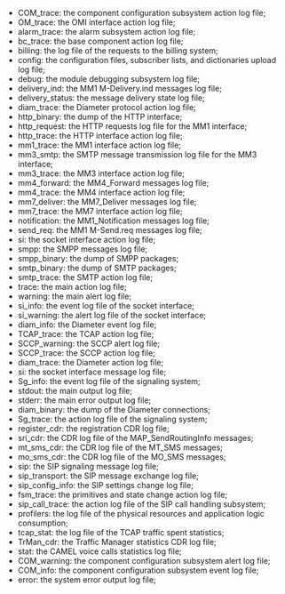 * COM_trace: the component configuration subsystem action log file;
* OM_trace: the OMI interface action log file;
* alarm_trace: the alarm subsystem action log file;
* bc_trace: the base component action log file;
* billing: the log file of the requests to the billing system;
* config: the configuration files, subscriber lists, and dictionaries upload log file;
* debug: the module debugging subsystem log file;
* delivery_ind: the MM1 M-Delivery.ind messages log file;
* delivery_status: the message delivery state log file;
* diam_trace: the Diameter protocol action log file;
* http_binary: the dump of the HTTP interface;
* http_request: the HTTP requests log file for the MM1 interface;
* http_trace: the HTTP interface action log file;
* mm1_trace: the MM1 interface action log file;
* mm3_smtp: the SMTP message transmission log file for the MM3 interface;
* mm3_trace: the MM3 interface action log file;
* mm4_forward: the MM4_Forward messages log file;
* mm4_trace: the MM4 interface action log file;
* mm7_deliver: the MM7_Deliver messages log file;
* mm7_trace: the MM7 interface action log file;
* notification: the MM1_Notification messages log file;
* send_req: the MM1 M-Send.req messages log file;
* si: the socket interface action log file;
* smpp: the SMPP messages log file;
* smpp_binary: the dump of SMPP packages;
* smtp_binary: the dump of SMTP packages;
* smtp_trace: the SMTP action log file;
* trace: the main action log file;
* warning: the main alert log file;
* si_info: the event log file of the socket interface;
* si_warning: the alert log file of the socket interface;
* diam_info: the Diameter event log file;
* TCAP_trace: the TCAP action log file;
* SCCP_warning: the SCCP alert log file;
* SCCP_trace: the SCCP action log file;
* diam_trace: the Diameter action log file;
* si: the socket interface message log file;
* Sg_info: the event log file of the signaling system;
* stdout: the main output log file;
* stderr: the main error output log file;
* diam_binary: the dump of the Diameter connections;
* Sg_trace: the action log file of the signaling system;
* register_cdr: the registration CDR log file;
* sri_cdr: the CDR log file of the MAP_SendRoutingInfo messages;
* mt_sms_cdr: the CDR log file of the MT_SMS messages;
* mo_sms_cdr: the CDR log file of the MO_SMS messages;
* sip: the SIP signaling message log file;
* sip_transport: the SIP message exchange log file;
* sip_config_info: the SIP settings change log file;
* fsm_trace: the primitives and state change action log file;
* sip_call_trace: the action log file of the SIP call handling subsystem;
* profilers: the log file of the physical resources and application logic consumption;
* tcap_stat: the log file of the TCAP traffic spent statistics;
* TrMan_cdr: the Traffic Manager statistics CDR log file;
* stat: the CAMEL voice calls statistics log file;
* COM_warning: the component configuration subsystem alert log file;
* COM_info: the component configuration subsystem event log file;
* error: the system error output log file;
